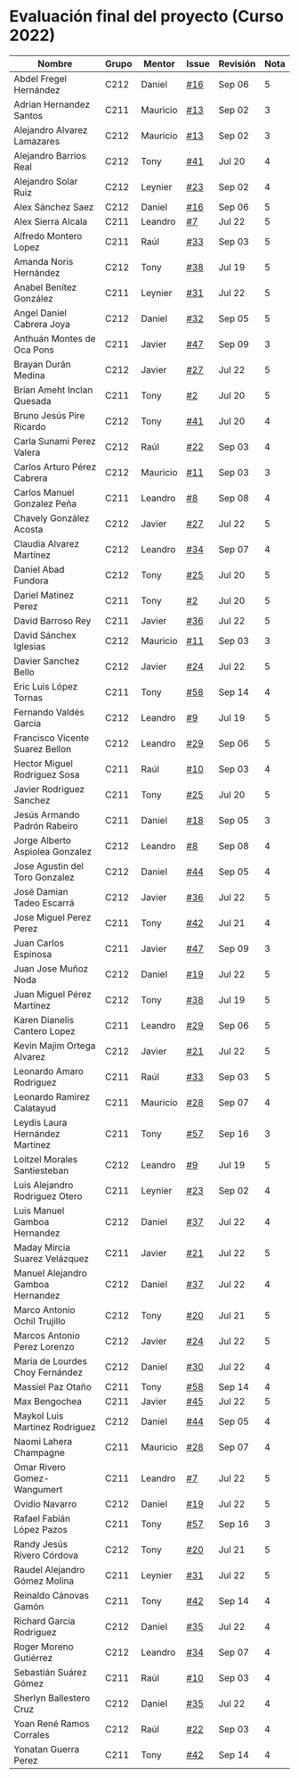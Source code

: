 # Evaluación final del proyecto (Curso 2022)

| Nombre                             | Grupo | Mentor    | Issue                                              | Revisión | Nota |
|------------------------------------|-------|-----------|----------------------------------------------------|----------|------|
| Abdel Fregel Hernández             | C212  | Daniel    | [#16](https://github.com/matcom/domino/issues/16)  | Sep 06   |  5   |
| Adrian Hernandez Santos            | C211  | Mauricio  | [#13](https://github.com/matcom/domino/issues/13)  | Sep 02   |  3   |
| Alejandro Alvarez Lamazares        | C212  | Mauricio  | [#13](https://github.com/matcom/domino/issues/13)  | Sep 02   |  3   |
| Alejandro Barrios Real             | C212  | Tony      | [#41](https://github.com/matcom/domino/issues/41)  | Jul 20   |  4   |
| Alejandro Solar Ruiz               | C212  | Leynier   | [#23](https://github.com/matcom/domino/issues/23)  | Sep 02   |  4   |
| Alex Sánchez Saez                  | C212  | Daniel    | [#16](https://github.com/matcom/domino/issues/16)  | Sep 06   |  5   |
| Alex Sierra Alcala                 | C211  | Leandro   | [#7](https://github.com/matcom/domino/issues/7)    | Jul 22   |  5   |
| Alfredo Montero Lopez              | C211  | Raúl      | [#33](https://github.com/matcom/domino/issues/33)  | Sep 03   |  5   |
| Amanda Noris Hernández             | C212  | Tony      | [#38](https://github.com/matcom/domino/issues/38)  | Jul 19   |  5   |
| Anabel Benítez González            | C211  | Leynier   | [#31](https://github.com/matcom/domino/issues/31)  | Jul 22   |  5   |
| Angel Daniel Cabrera Joya          | C212  | Daniel    | [#32](https://github.com/matcom/domino/issues/32)  | Sep 05   |  5   |
| Anthuán Montes de Oca Pons         | C211  | Javier    | [#47](https://github.com/matcom/domino/issues/47)  | Sep 09   |  3   |
| Brayan Durán Medina                | C212  | Javier    | [#27](https://github.com/matcom/domino/issues/27)  | Jul 22   |  5   |
| Brian Ameht Inclan Quesada         | C211  | Tony      | [#2](https://github.com/matcom/domino/issues/2)    | Jul 20   |  5   |
| Bruno Jesús Pire Ricardo           | C212  | Tony      | [#41](https://github.com/matcom/domino/issues/41)  | Jul 20   |  4   |
| Carla Sunami Perez Valera          | C212  | Raúl      | [#22](https://github.com/matcom/domino/issues/22)  | Sep 03   |  4   |
| Carlos Arturo Pérez Cabrera        | C212  | Mauricio  | [#11](https://github.com/matcom/domino/issues/11)  | Sep 03   |  3   |
| Carlos Manuel Gonzalez Peña        | C211  | Leandro   | [#8](https://github.com/matcom/domino/issues/8)    | Sep 08   |  4   |
| Chavely González Acosta            | C212  | Javier    | [#27](https://github.com/matcom/domino/issues/27)  | Jul 22   |  5   |
| Claudia Alvarez Martínez           | C212  | Leandro   | [#34](https://github.com/matcom/domino/issues/34)  | Sep 07   |  4   |
| Daniel Abad Fundora                | C212  | Tony      | [#25](https://github.com/matcom/domino/issues/25)  | Jul 20   |  5   |
| Dariel Matinez Perez               | C211  | Tony      | [#2](https://github.com/matcom/domino/issues/2)    | Jul 20   |  5   |
| David Barroso Rey                  | C211  | Javier    | [#36](https://github.com/matcom/domino/issues/36)  | Jul 22   |  5   |
| David Sánchex Iglesias             | C212  | Mauricio  | [#11](https://github.com/matcom/domino/issues/11)  | Sep 03   |  3   |
| Davier Sanchez Bello               | C212  | Javier    | [#24](https://github.com/matcom/domino/issues/24)  | Jul 22   |  5   |
| Eric Luis López Tornas             | C211  | Tony      | [#58](https://github.com/matcom/domino/issues/58)  | Sep 14   |  4   |
| Fernando Valdés García             | C212  | Leandro   | [#9](https://github.com/matcom/domino/issues/9)    | Jul 19   |  5   |
| Francisco Vicente Suarez Bellon    | C212  | Leandro   | [#29](https://github.com/matcom/domino/issues/29)  | Sep 06   |  5   |
| Hector Miguel Rodríguez Sosa       | C211  | Raúl      | [#10](https://github.com/matcom/domino/issues/10)  | Sep 03   |  4   |
| Javier Rodriguez Sanchez           | C211  | Tony      | [#25](https://github.com/matcom/domino/issues/25)  | Jul 20   |  5   |
| Jesús Armando Padrón Rabeiro       | C211  | Daniel    | [#18](https://github.com/matcom/domino/issues/18)  | Sep 05   |  3   |
| Jorge Alberto Aspiolea Gonzalez    | C212  | Leandro   | [#8](https://github.com/matcom/domino/issues/8)    | Sep 08   |  4   |
| Jose Agustin del Toro Gonzalez     | C212  | Daniel    | [#44](https://github.com/matcom/domino/issues/44)  | Sep 05   |  4   |
| José Damian Tadeo Escarrá          | C212  | Javier    | [#36](https://github.com/matcom/domino/issues/36)  | Jul 22   |  5   |
| Jose Miguel Perez Perez            | C211  | Tony      | [#42](https://github.com/matcom/domino/issues/42)  | Jul 21   |  4   |
| Juan Carlos Espinosa               | C211  | Javier    | [#47](https://github.com/matcom/domino/issues/47)  | Sep 09   |  3   |
| Juan Jose Muñoz Noda               | C212  | Daniel    | [#19](https://github.com/matcom/domino/issues/19)  | Jul 22   |  5   |
| Juan Miguel Pérez Martínez         | C212  | Tony      | [#38](https://github.com/matcom/domino/issues/38)  | Jul 19   |  5   |
| Karen Dianelis Cantero Lopez       | C211  | Leandro   | [#29](https://github.com/matcom/domino/issues/29)  | Sep 06   |  5   |
| Kevin Majim Ortega Alvarez         | C212  | Javier    | [#21](https://github.com/matcom/domino/issues/21)  | Jul 22   |  5   |
| Leonardo Amaro Rodriguez           | C211  | Raúl      | [#33](https://github.com/matcom/domino/issues/33)  | Sep 03   |  5   |
| Leonardo Ramirez Calatayud         | C211  | Mauricio  | [#28](https://github.com/matcom/domino/issues/28)  | Sep 07   |  4   |
| Leydis Laura Hernández Martínez    | C211  | Tony      | [#57](https://github.com/matcom/domino/issues/57)  | Sep 16   |  3   |
| Loitzel Morales Santiesteban       | C212  | Leandro   | [#9](https://github.com/matcom/domino/issues/9)    | Jul 19   |  5   |
| Luis Alejandro Rodriguez Otero     | C211  | Leynier   | [#23](https://github.com/matcom/domino/issues/23)  | Sep 02   |  4   |
| Luis Manuel Gamboa Hernandez       | C212  | Daniel    | [#37](https://github.com/matcom/domino/issues/37)  | Jul 22   |  4   |
| Maday Mircia Suarez Velázquez      | C211  | Javier    | [#21](https://github.com/matcom/domino/issues/21)  | Jul 22   |  5   |
| Manuel Alejandro Gamboa Hernandez  | C212  | Daniel    | [#37](https://github.com/matcom/domino/issues/37)  | Jul 22   |  4   |
| Marco Antonio Ochil Trujillo       | C212  | Tony      | [#20](https://github.com/matcom/domino/issues/20)  | Jul 21   |  5   |
| Marcos Antonio Perez Lorenzo       | C212  | Javier    | [#24](https://github.com/matcom/domino/issues/24)  | Jul 22   |  5   |
| María de Lourdes Choy Fernández    | C212  | Daniel    | [#30](https://github.com/matcom/domino/issues/30)  | Jul 22   |  4   |
| Massiel Paz Otaño                  | C211  | Tony      | [#58](https://github.com/matcom/domino/issues/58)  | Sep 14   |  4   |
| Max Bengochea                      | C211  | Javier    | [#45](https://github.com/matcom/domino/issues/45)  | Jul 22   |  5   |
| Maykol Luis Martinez Rodriguez     | C212  | Daniel    | [#44](https://github.com/matcom/domino/issues/44)  | Sep 05   |  4   |
| Naomi Lahera Champagne             | C211  | Mauricio  | [#28](https://github.com/matcom/domino/issues/28)  | Sep 07   |  4   |
| Omar Rivero Gomez-Wangumert        | C211  | Leandro   | [#7](https://github.com/matcom/domino/issues/7)    | Jul 22   |  5   |
| Ovidio Navarro                     | C212  | Daniel    | [#19](https://github.com/matcom/domino/issues/19)  | Jul 22   |  5   |
| Rafael Fabián López Pazos          | C211  | Tony      | [#57](https://github.com/matcom/domino/issues/57)  | Sep 16   |  3   |
| Randy Jesús Rivero Córdova         | C212  | Tony      | [#20](https://github.com/matcom/domino/issues/20)  | Jul 21   |  5   |
| Raudel Alejandro Gómez Molina      | C211  | Leynier   | [#31](https://github.com/matcom/domino/issues/31)  | Jul 22   |  5   |
| Reinaldo Cánovas Gamón             | C211  | Tony      | [#42](https://github.com/matcom/domino/issues/42)  | Sep 14   |  4   |
| Richard Garcia Rodriguez           | C212  | Daniel    | [#35](https://github.com/matcom/domino/issues/35)  | Jul 22   |  4   |
| Roger Moreno Gutiérrez             | C212  | Leandro   | [#34](https://github.com/matcom/domino/issues/34)  | Sep 07   |  4   |
| Sebastián Suárez Gómez             | C211  | Raúl      | [#10](https://github.com/matcom/domino/issues/10)  | Sep 03   |  4   |
| Sherlyn Ballestero Cruz            | C212  | Daniel    | [#35](https://github.com/matcom/domino/issues/35)  | Jul 22   |  4   |
| Yoan René Ramos Corrales           | C212  | Raúl      | [#22](https://github.com/matcom/domino/issues/22)  | Sep 03   |  4   |
| Yonatan Guerra Perez               | C211  | Tony      | [#42](https://github.com/matcom/domino/issues/42)  | Sep 14   |  4   |